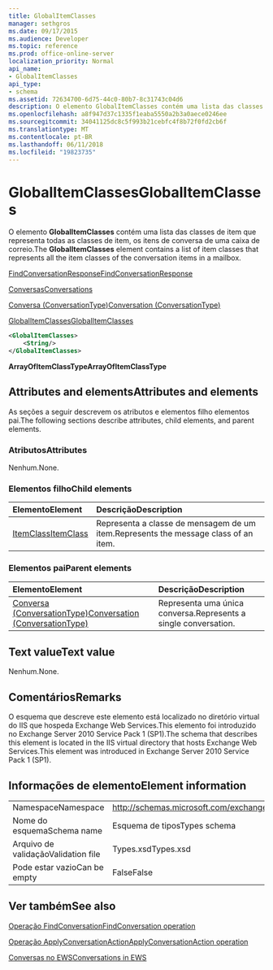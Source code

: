 ```yaml
---
title: GlobalItemClasses
manager: sethgros
ms.date: 09/17/2015
ms.audience: Developer
ms.topic: reference
ms.prod: office-online-server
localization_priority: Normal
api_name:
- GlobalItemClasses
api_type:
- schema
ms.assetid: 72634700-6d75-44c0-80b7-8c31743c04d6
description: O elemento GlobalItemClasses contém uma lista das classes de item que representa todas as classes de item, os itens de conversa de uma caixa de correio.
ms.openlocfilehash: a8f947d37c1335f1eaba5550a2b3a0aece0246ee
ms.sourcegitcommit: 34041125dc8c5f993b21cebfc4f8b72f0fd2cb6f
ms.translationtype: MT
ms.contentlocale: pt-BR
ms.lasthandoff: 06/11/2018
ms.locfileid: "19823735"
---
```

# <a name="globalitemclasses"></a><span data-ttu-id="97018-103">GlobalItemClasses</span><span class="sxs-lookup"><span data-stu-id="97018-103">GlobalItemClasses</span></span>

<span data-ttu-id="97018-104">O elemento **GlobalItemClasses** contém uma lista das classes de item que representa todas as classes de item, os itens de conversa de uma caixa de correio.</span><span class="sxs-lookup"><span data-stu-id="97018-104">The **GlobalItemClasses** element contains a list of item classes that represents all the item classes of the conversation items in a mailbox.</span></span> 
  
[<span data-ttu-id="97018-105">FindConversationResponse</span><span class="sxs-lookup"><span data-stu-id="97018-105">FindConversationResponse</span></span>](findconversationresponse.md)
  
[<span data-ttu-id="97018-106">Conversas</span><span class="sxs-lookup"><span data-stu-id="97018-106">Conversations</span></span>](conversations-ex15websvcsotherref.md)
  
[<span data-ttu-id="97018-107">Conversa (ConversationType)</span><span class="sxs-lookup"><span data-stu-id="97018-107">Conversation (ConversationType)</span></span>](conversation-conversationtype.md)
  
[<span data-ttu-id="97018-108">GlobalItemClasses</span><span class="sxs-lookup"><span data-stu-id="97018-108">GlobalItemClasses</span></span>](globalitemclasses.md)
  
```XML
<GlobalItemClasses>
    <String/>
</GlobalItemClasses>
```

 <span data-ttu-id="97018-109">**ArrayOfItemClassType**</span><span class="sxs-lookup"><span data-stu-id="97018-109">**ArrayOfItemClassType**</span></span>
## <a name="attributes-and-elements"></a><span data-ttu-id="97018-110">Attributes and elements</span><span class="sxs-lookup"><span data-stu-id="97018-110">Attributes and elements</span></span>

<span data-ttu-id="97018-111">As seções a seguir descrevem os atributos e elementos filho elementos pai.</span><span class="sxs-lookup"><span data-stu-id="97018-111">The following sections describe attributes, child elements, and parent elements.</span></span>
  
### <a name="attributes"></a><span data-ttu-id="97018-112">Atributos</span><span class="sxs-lookup"><span data-stu-id="97018-112">Attributes</span></span>

<span data-ttu-id="97018-113">Nenhum.</span><span class="sxs-lookup"><span data-stu-id="97018-113">None.</span></span>
  
### <a name="child-elements"></a><span data-ttu-id="97018-114">Elementos filho</span><span class="sxs-lookup"><span data-stu-id="97018-114">Child elements</span></span>

|<span data-ttu-id="97018-115">**Elemento**</span><span class="sxs-lookup"><span data-stu-id="97018-115">**Element**</span></span>|<span data-ttu-id="97018-116">**Descrição**</span><span class="sxs-lookup"><span data-stu-id="97018-116">**Description**</span></span>|
|:-----|:-----|
|[<span data-ttu-id="97018-117">ItemClass</span><span class="sxs-lookup"><span data-stu-id="97018-117">ItemClass</span></span>](itemclass.md) <br/> |<span data-ttu-id="97018-118">Representa a classe de mensagem de um item.</span><span class="sxs-lookup"><span data-stu-id="97018-118">Represents the message class of an item.</span></span>  <br/> |
   
### <a name="parent-elements"></a><span data-ttu-id="97018-119">Elementos pai</span><span class="sxs-lookup"><span data-stu-id="97018-119">Parent elements</span></span>

|<span data-ttu-id="97018-120">**Elemento**</span><span class="sxs-lookup"><span data-stu-id="97018-120">**Element**</span></span>|<span data-ttu-id="97018-121">**Descrição**</span><span class="sxs-lookup"><span data-stu-id="97018-121">**Description**</span></span>|
|:-----|:-----|
|[<span data-ttu-id="97018-122">Conversa (ConversationType)</span><span class="sxs-lookup"><span data-stu-id="97018-122">Conversation (ConversationType)</span></span>](conversation-conversationtype.md) <br/> |<span data-ttu-id="97018-123">Representa uma única conversa.</span><span class="sxs-lookup"><span data-stu-id="97018-123">Represents a single conversation.</span></span>  <br/> |
   
## <a name="text-value"></a><span data-ttu-id="97018-124">Text value</span><span class="sxs-lookup"><span data-stu-id="97018-124">Text value</span></span>

<span data-ttu-id="97018-125">Nenhum.</span><span class="sxs-lookup"><span data-stu-id="97018-125">None.</span></span>
  
## <a name="remarks"></a><span data-ttu-id="97018-126">Comentários</span><span class="sxs-lookup"><span data-stu-id="97018-126">Remarks</span></span>

<span data-ttu-id="97018-127">O esquema que descreve este elemento está localizado no diretório virtual do IIS que hospeda Exchange Web Services.This elemento foi introduzido no Exchange Server 2010 Service Pack 1 (SP1).</span><span class="sxs-lookup"><span data-stu-id="97018-127">The schema that describes this element is located in the IIS virtual directory that hosts Exchange Web Services.This element was introduced in Exchange Server 2010 Service Pack 1 (SP1).</span></span>
  
## <a name="element-information"></a><span data-ttu-id="97018-128">Informações de elemento</span><span class="sxs-lookup"><span data-stu-id="97018-128">Element information</span></span>

|||
|:-----|:-----|
|<span data-ttu-id="97018-129">Namespace</span><span class="sxs-lookup"><span data-stu-id="97018-129">Namespace</span></span>  <br/> |http://schemas.microsoft.com/exchange/services/2006/types  <br/> |
|<span data-ttu-id="97018-130">Nome do esquema</span><span class="sxs-lookup"><span data-stu-id="97018-130">Schema name</span></span>  <br/> |<span data-ttu-id="97018-131">Esquema de tipos</span><span class="sxs-lookup"><span data-stu-id="97018-131">Types schema</span></span>  <br/> |
|<span data-ttu-id="97018-132">Arquivo de validação</span><span class="sxs-lookup"><span data-stu-id="97018-132">Validation file</span></span>  <br/> |<span data-ttu-id="97018-133">Types.xsd</span><span class="sxs-lookup"><span data-stu-id="97018-133">Types.xsd</span></span>  <br/> |
|<span data-ttu-id="97018-134">Pode estar vazio</span><span class="sxs-lookup"><span data-stu-id="97018-134">Can be empty</span></span>  <br/> |<span data-ttu-id="97018-135">False</span><span class="sxs-lookup"><span data-stu-id="97018-135">False</span></span>  <br/> |
   
## <a name="see-also"></a><span data-ttu-id="97018-136">Ver também</span><span class="sxs-lookup"><span data-stu-id="97018-136">See also</span></span>



[<span data-ttu-id="97018-137">Operação FindConversation</span><span class="sxs-lookup"><span data-stu-id="97018-137">FindConversation operation</span></span>](findconversation-operation.md)
  
[<span data-ttu-id="97018-138">Operação ApplyConversationAction</span><span class="sxs-lookup"><span data-stu-id="97018-138">ApplyConversationAction operation</span></span>](applyconversationaction-operation.md)


[<span data-ttu-id="97018-139">Conversas no EWS</span><span class="sxs-lookup"><span data-stu-id="97018-139">Conversations in EWS</span></span>](http://msdn.microsoft.com/library/91e64629-db6c-4c94-9dcb-d386232e8467%28Office.15%29.aspx)

